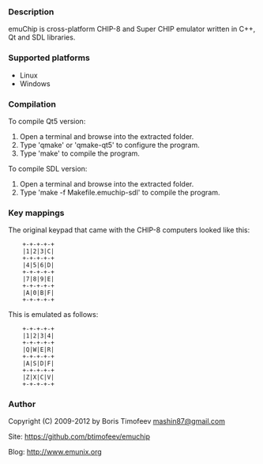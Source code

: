 
### Description

emuChip is cross-platform CHIP-8 and Super CHIP emulator written in C++, Qt and SDL libraries.

### Supported platforms

* Linux
* Windows

### Compilation

To compile Qt5 version:

1. Open a terminal and browse into the extracted folder.
2. Type 'qmake' or 'qmake-qt5' to configure the program.
3. Type 'make' to compile the program.
    
To compile SDL version:

1. Open a terminal and browse into the extracted folder.
2. Type 'make -f Makefile.emuchip-sdl' to compile the program.

### Key mappings

The original keypad that came with the CHIP-8 computers looked like this:

		+-+-+-+-+
		|1|2|3|C|
		+-+-+-+-+
		|4|5|6|D|
		+-+-+-+-+
		|7|8|9|E|
		+-+-+-+-+
		|A|0|B|F|
		+-+-+-+-+

This is emulated as follows:

		+-+-+-+-+
		|1|2|3|4|
		+-+-+-+-+
		|Q|W|E|R|
		+-+-+-+-+
		|A|S|D|F|
		+-+-+-+-+
		|Z|X|C|V|
		+-+-+-+-+

### Author

Copyright (C) 2009-2012 by Boris Timofeev <mashin87@gmail.com>

Site: https://github.com/btimofeev/emuchip

Blog: http://www.emunix.org
